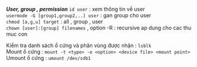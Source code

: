 


***User, group , permission***
`id user` : xem thông tin về user \
`usermode -G [group1,group2,..] user` : gan group cho user \
`chmod [a,g,u] target` : all , group , user \
`chown [user]:[group] filenames` , option -R : recursive ap dung cho cac thu muc con 







Kiểm tra danh sách ổ cứng và phân vùng được nhận : `lsblk` \
Mount ổ cứng : `mount -t <type> -o <option> <device file> <mount point>` \
Umount ổ cứng : `umount /dev/sdb1`
